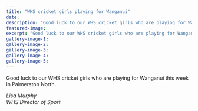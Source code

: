 ```yaml
---
title: "WHS cricket girls playing for Wanganui"
date: 
description: "Good luck to our WHS cricket girls who are playing for Wanganui this week in Palmerston North."
featured-image: 
excerpt: "Good luck to our WHS cricket girls who are playing for Wanganui this week in Palmerston North."
gallery-image-1: 
gallery-image-2: 
gallery-image-3: 
gallery-image-4: 
gallery-image-5: 
---
```


<p><span>Good luck to our WHS cricket girls who are playing for Wanganui this week in Palmerston North.</span></p>
<p><em>Lisa Murphy<br />WHS Director of Sport</em></p>

